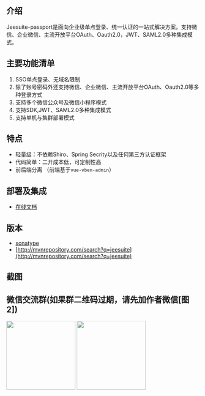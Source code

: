 ## 介绍
Jeesuite-passport是面向企业级单点登录、统一认证的一站式解决方案。支持微信、企业微信、主流开放平台OAuth、Oauth2.0，JWT、SAML2.0多种集成模式。

## 主要功能清单
   1. SSO单点登录、无域名限制
   1. 除了账号密码外还支持微信、企业微信、主流开放平台OAuth、Oauth2.0等多种登录方式
   2. 支持多个微信公众号及微信小程序模式
   3. 支持SDK,JWT、SAML2.0多种集成模式
   4. 支持单机与集群部署模式

## 特点
 - 轻量级：不依赖Shiro、Spring Secrity以及任何第三方认证框架
 - 代码简单：二开成本低，可定制性高
 - 前后端分离 （前端基于`vue-vben-admin`）

## 部署及集成
* [在线文档](http://docs.jeesuite.com/docments/auth-center.html) 

## 版本
* [sonatype](https://oss.sonatype.org/content/repositories/releases/com/jeesuite/) 
* [http://mvnrepository.com/search?q=jeesuite](http://mvnrepository.com/search?q=jeesuite)

## 截图


## 微信交流群(如果群二维码过期，请先加作者微信[图2])
<img src="https://jeesuite.oss-cn-guangzhou.aliyuncs.com/weixin_group_qrcode.jpg" width="180" height="180" />
<img src="https://jeesuite.oss-cn-guangzhou.aliyuncs.com/weixin_qrcode.jpeg" width="180" height="180" />